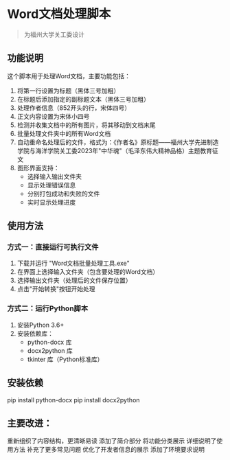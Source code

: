 # Word文档处理脚本
> 为福州大学关工委设计
## 功能说明
这个脚本用于处理Word文档，主要功能包括：
1. 将第一行设置为标题（黑体三号加粗）
2. 在标题后添加指定的副标题文本（黑体三号加粗）
3. 处理作者信息（852开头的行，宋体四号）
4. 正文内容设置为宋体小四号
5. 检测并收集文档中的所有图片，将其移动到文档末尾
6. 批量处理文件夹中的所有Word文档
7. 自动重命名处理后的文件，格式为：《作者名》原标题——福州大学先进制造学院与海洋学院关工委2023年"中华魂"（毛泽东伟大精神品格）主题教育征文
8. 图形界面支持：
   - 选择输入输出文件夹
   - 显示处理错误信息
   - 分别打包成功和失败的文件
   - 实时显示处理进度

## 使用方法
### 方式一：直接运行可执行文件
1. 下载并运行 "Word文档批量处理工具.exe"
2. 在界面上选择输入文件夹（包含要处理的Word文档）
3. 选择输出文件夹（处理后的文件保存位置）
4. 点击"开始转换"按钮开始处理

### 方式二：运行Python脚本
1. 安装Python 3.6+
2. 安装依赖库：
   - python-docx 库
   - docx2python 库
   - tkinter 库（Python标准库）

## 安装依赖
pip install python-docx
pip install docx2python

## 主要改进：
重新组织了内容结构，更清晰易读
添加了简介部分
将功能分类展示
详细说明了使用方法
补充了更多常见问题
优化了开发者信息的展示
添加了环境要求说明
